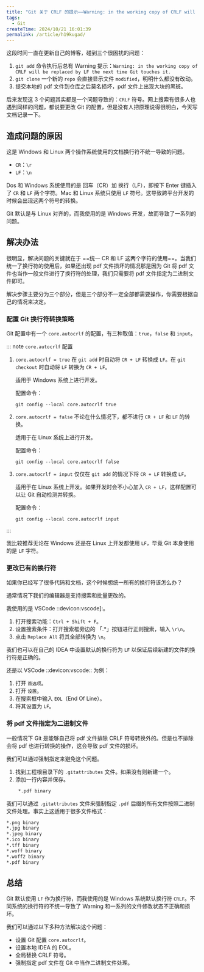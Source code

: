 ```yaml
---
title: "Git 关于 CRLF 的提示——Warning: in the working copy of CRLF will be replaced by LF the next time Git touches it."
tags:
  - Git
createTime: 2024/10/21 16:01:39
permalink: /article/h19kugad/
---
```

这段时间一直在更新自己的博客，碰到三个很困扰的问题：
1. `git add` 命令执行后总有 Warning 提示：`Warning: in the working copy of CRLF will be replaced by LF the next time Git touches it.`
2. `git clone` 一个新的 `repo` 会直接显示文件 `modified`，明明什么都没有改动。
3. 提交本地的 pdf 文件到仓库之后莫名损坏，pdf 文件上出现大块的黑斑。

后来发现这 3 个问题其实都是一个问题导致的：`CRLF` 符号。网上搜索有很多人也遇到同样的问题，都说要更改 Git 的配置，但是没有人把原理说得很明白，今天写文档记录一下。
<!-- more -->

## 造成问题的原因
这是 Windows 和 Linux 两个操作系统使用的文档换行符不统一导致的问题。

- `CR`：`\r`
- `LF`：`\n`

Dos 和 Windows 系统使用的是 回车（CR）加 换行（LF），即按下 Enter 键插入了 `CR` 和 `LF` 两个字符。Mac 和 Linux 系统只使用 `LF` 符号。这导致跨平台开发的时候会出现这两个符号的转换。

Git 默认是与 Linux 对齐的，而我使用的是 Windows 开发，故而导致了一系列的问题。

## 解决办法
很明显，解决问题的关键就在于 ==统一 CR 和 LF 这两个字符的使用==。当我们统一了换行符的使用后，如果还出现 pdf 文件损坏的情况那是因为 Git 将 pdf 文件也当作一般文件进行了换行符的处理，我们只需要将 pdf 文件指定为二进制文件即可。

解决步骤主要分为三个部分，但是三个部分不一定全部都需要操作，你需要根据自己的情况来决定。

### 配置 Git 换行符转换策略
Git 配置中有一个 `core.autocrlf` 的配置，有三种取值：`true`，`false` 和 `input`。

::: note `core.autocrlf` 配置
1. `core.autocrlf = true`
   在 `git add` 时自动将 `CR + LF` 转换成 `LF`。在 `git checkout` 时自动将 `LF` 转换为 `CR + LF`。

   适用于 Windows 系统上进行开发。

   配置命令：
   ``` shell
   git config --local core.autocrlf true
   ```
2. `core.autocrlf = false`
   不论在什么情况下，都不进行 `CR + LF` 和 `LF` 的转换。

   适用于在 Linux 系统上进行开发。

   配置命令：
   ``` shell
   git config --local core.autocrlf false
   ```
3. `core.autocrlf = input`
   仅仅在 `git add` 的情况下将 `CR + LF` 转换成 `LF`。

   适用于在 Linux 系统上开发。如果开发时会不小心加入 `CR + LF`，这样配置可以让 Git 自动检测并转换。

   配置命令：
   ``` shell
   git config --local core.autocrlf input
   ```
:::

我比较推荐无论在 Windows 还是在 Linux 上开发都使用 `LF`，毕竟 Git 本身使用的是 `LF` 字符。

### 更改已有的换行符
如果你已经写了很多代码和文档，这个时候想统一所有的换行符该怎么办？

通常情况下我们的编辑器是支持搜索和批量更改的。

我使用的是 VSCode ::devicon:vscode]:。

1. 打开搜索功能：`Ctrl + Shift + F`。
2. 设置搜索条件：打开搜索框旁边的 「.*」按钮进行正则搜索，输入 `\r\n`。
3. 点击 `Replace All` 将其全部转换为 `\n`。

我们也可以在自己的 IDEA 中设置默认的换行符为 `LF` 以保证后续新建的文件的换行符是正确的。

还是以 VSCode ::devicon:vscode:: 为例：
1. 打开 `首选项`。
2. 打开 `设置`。
3. 在搜索框中输入 `EOL`（End Of Line）。
4. 将其设置为 `LF`。

### 将 pdf 文件指定为二进制文件
一般情况下 Git 是能够自己将 pdf 文件排除 CRLF 符号转换外的。但是也不排除会将 pdf 也进行转换的操作，这会导致 pdf 文件的损坏。

我们可以通过强制指定来避免这个问题。
1. 找到工程根目录下的 `.gitattributes` 文件。如果没有则新建一个。
2. 添加一行内容并保存。
   ``` md
    *.pdf binary
   ```

我们可以通过 `.gitattributes` 文件来强制指定 `.pdf` 后缀的所有文件按照二进制文件处理。事实上这适用于很多文件格式：

``` md
*.png binary
*.jpg binary
*.jpeg binary
*.ico binary
*.tff binary
*.woff binary
*.woff2 binary
*.pdf binary
```

## 总结
Git 默认使用 `LF` 作为换行符，而我使用的是 Windows 系统默认换行符 `CRLF`。不同系统的换行符的不统一导致了 Warning 和一系列的文件修改状态不正确和损坏。

我们可以通过以下多种方法解决这个问题：
- 设置 Git 配置 `core.autocrlf`。
- 设置本地 IDEA 的 EOL。
- 全局替换 CRLF 符号。
- 强制指定 pdf 文件在 Git 中当作二进制文件处理。
